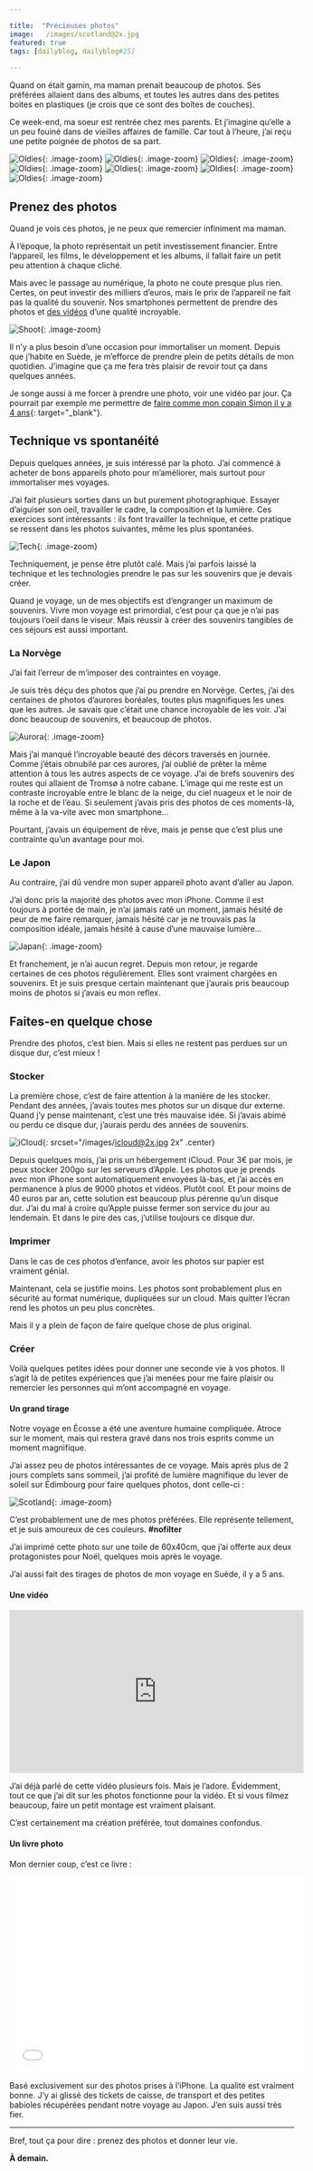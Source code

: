```yaml
---

title:  "Précieuses photos"
image:   /images/scotland@2x.jpg
featured: true
tags: [dailyblog, dailyblog#25]
    
---
```


Quand on était gamin, ma maman prenait beaucoup de photos. Ses préférées allaient dans des albums, et toutes les autres dans des petites boites en plastiques (je crois que ce sont des boîtes de couches).

Ce week-end, ma soeur est rentrée chez mes parents. Et j’imagine qu’elle a un peu fouiné dans de vieilles affaires de famille. Car tout à l’heure, j’ai reçu une petite poignée de photos de sa part.

![Oldies](/images/oldies-1.jpg){: .image-zoom}
![Oldies](/images/oldies-2.jpg){: .image-zoom}
![Oldies](/images/oldies-3.jpg){: .image-zoom}
![Oldies](/images/oldies-4.jpg){: .image-zoom}
![Oldies](/images/oldies-5.jpg){: .image-zoom}
![Oldies](/images/oldies-6.jpg){: .image-zoom}
![Oldies](/images/oldies-7.jpg){: .image-zoom}

## Prenez des photos

Quand je vois ces photos, je ne peux que remercier infiniment ma maman. 

À l’époque, la photo représentait un petit investissement financier. Entre l’appareil, les films, le développement et les albums, il fallait faire un petit peu attention à chaque cliché.

Mais avec le passage au numérique, la photo ne coute presque plus rien. Certes, on peut investir des milliers d’euros, mais le prix de l’appareil ne fait pas la qualité du souvenir. Nos smartphones permettent de prendre des photos et [des vidéos](/micrometrages) d’une qualité incroyable.

![Shoot](/images/shoot.jpg){: .image-zoom}

Il n’y a plus besoin d’une occasion pour immortaliser un moment. Depuis que j’habite en Suède, je m’efforce de prendre plein de petits détails de mon quotidien. J’imagine que ça me fera très plaisir de revoir tout ça dans quelques années.

Je songe aussi à me forcer à prendre une photo, voir une vidéo par jour. Ça pourrait par exemple me permettre de [faire comme mon copain Simon il y a 4 ans](https://vimeo.com/39660869){: target="_blank"}. 

## Technique vs spontanéité

Depuis quelques années, je suis intéressé par la photo. J’ai commencé à acheter de bons appareils photo pour m’améliorer, mais surtout pour immortaliser mes voyages.

J’ai fait plusieurs sorties dans un but purement photographique. Essayer d’aiguiser son oeil, travailler le cadre, la composition et la lumière. Ces exercices sont intéressants : ils font travailler la technique, et cette pratique se ressent dans les photos suivantes, même les plus spontanées.

![Tech](/images/tech@2x.jpg){: .image-zoom}

Techniquement, je pense être plutôt calé. Mais j’ai parfois laissé la technique et les technologies prendre le pas sur les souvenirs que je devais créer.

Quand je voyage, un de mes objectifs est d’engranger un maximum de souvenirs. Vivre mon voyage est primordial, c’est pour ça que je n’ai pas toujours l’oeil dans le viseur. Mais réussir à créer des souvenirs tangibles de ces séjours est aussi important.

### La Norvège

J’ai fait l’erreur de m’imposer des contraintes en voyage. 

Je suis très déçu des photos que j’ai pu prendre en Norvège. Certes, j’ai des centaines de photos d’aurores boréales, toutes plus magnifiques les unes que les autres. Je savais que c’était une chance incroyable de les voir. J’ai donc beaucoup de souvenirs, et beaucoup de photos.

![Aurora](/images/aurora@2x.jpg){: .image-zoom}

Mais j’ai manqué l’incroyable beauté des décors traversés en journée. Comme j’étais obnubilé par ces aurores, j’ai oublié de prêter la même attention à tous les autres aspects de ce voyage. J’ai de brefs souvenirs des routes qui allaient de Tromsø à notre cabane. L’image qui me reste est un contraste incroyable entre le blanc de la neige, du ciel nuageux et le noir de la roche et de l’eau. Si seulement j’avais pris des photos de ces moments-là, même à la va-vite avec mon smartphone…

Pourtant, j’avais un équipement de rêve, mais je pense que c’est plus une contrainte qu’un avantage pour moi.

### Le Japon

Au contraire, j’ai dû vendre mon super appareil photo avant d’aller au Japon.

J’ai donc pris la majorité des photos avec mon iPhone. Comme il est toujours à portée de main, je n’ai jamais raté un moment, jamais hésité de peur de me faire remarquer, jamais hésité car je ne trouvais pas la composition idéale, jamais hésité à cause d’une mauvaise lumière…

![Japan](/images/japan@2x.jpg){: .image-zoom}

Et franchement, je n’ai aucun regret. Depuis mon retour, je regarde certaines de ces photos régulièrement. Elles sont vraiment chargées en souvenirs. Et je suis presque certain maintenant que j’aurais pris beaucoup moins de photos si j’avais eu mon reflex.

## Faites-en quelque chose

Prendre des photos, c’est bien. Mais si elles ne restent pas perdues sur un disque dur, c’est mieux !

### Stocker

La première chose, c’est de faire attention à la manière de les stocker. Pendant des années, j’avais toutes mes photos sur un disque dur externe. Quand j’y pense maintenant, c’est une très mauvaise idée. Si j’avais abimé ou perdu ce disque dur, j’aurais perdu des années de souvenirs.

![iCloud](/images/icloud.jpg){: srcset="/images/icloud@2x.jpg 2x" .center}

Depuis quelques mois, j’ai pris un hébergement iCloud. Pour 3€ par mois, je peux stocker 200go sur les serveurs d’Apple. Les photos que je prends avec mon iPhone sont automatiquement envoyées là-bas, et j’ai accès en permanence à plus de 9000 photos et vidéos. Plutôt cool. Et pour moins de 40 euros par an, cette solution est beaucoup plus pérenne qu’un disque dur. J’ai du mal à croire qu’Apple puisse fermer son service du jour au lendemain. Et dans le pire des cas, j’utilise toujours ce disque dur.

### Imprimer

Dans le cas de ces photos d’enfance, avoir les photos sur papier est vraiment génial.

Maintenant, cela se justifie moins. Les photos sont probablement plus en sécurité au format numérique, dupliquées sur un cloud. Mais quitter l’écran rend les photos un peu plus concrètes.

Mais il y a plein de façon de faire quelque chose de plus original.

### Créer

Voilà quelques petites idées pour donner une seconde vie à vos photos. Il s’agit là de petites expériences que j’ai menées pour me faire plaisir ou remercier les personnes qui m’ont accompagné en voyage.

#### Un grand tirage

Notre voyage en Écosse a été une aventure humaine compliquée. Atroce sur le moment, mais qui restera gravé dans nos trois esprits comme un moment magnifique. 

J’ai assez peu de photos intéressantes de ce voyage. Mais après plus de 2 jours complets sans sommeil, j’ai profité de lumière magnifique du lever de soleil sur Édimbourg pour faire quelques photos, dont celle-ci :

![Scotland](/images/scotland@2x.jpg){: .image-zoom}

C’est probablement une de mes photos préférées. Elle représente tellement, et je suis amoureux de ces couleurs. **#nofilter**

J’ai imprimé cette photo sur une toile de 60x40cm, que j’ai offerte aux deux protagonistes pour Noël, quelques mois après le voyage.

J’ai aussi fait des tirages de photos de mon voyage en Suède, il y a 5 ans.

#### Une vidéo

<iframe src="https://player.vimeo.com/video/141591927" width="520" height="288" frameborder="0" webkitallowfullscreen="" mozallowfullscreen="" allowfullscreen=""></iframe>

<span></span>

J’ai déjà parlé de cette vidéo plusieurs fois. Mais je l’adore. Évidemment, tout ce que j’ai dit sur les photos fonctionne pour la vidéo. Et si vous filmez beaucoup, faire un petit montage est vraiment plaisant. 

C’est certainement ma création préférée, tout domaines confondus.

#### Un livre photo

Mon dernier coup, c’est ce livre :

<iframe src="//giphy.com/embed/xThuWrsGSG5GBADSEg" width="520" height="346" frameBorder="0" class="giphy-embed center" allowFullScreen></iframe>

<span></span>

Basé exclusivement sur des photos prises à l’iPhone. La qualité est vraiment bonne. J’y ai glissé des tickets de caisse, de transport et des petites babioles récupérées pendant notre voyage au Japon. J’en suis aussi très fier.

___

Bref, tout ça pour dire : prenez des photos et donner leur vie.

**À demain.**